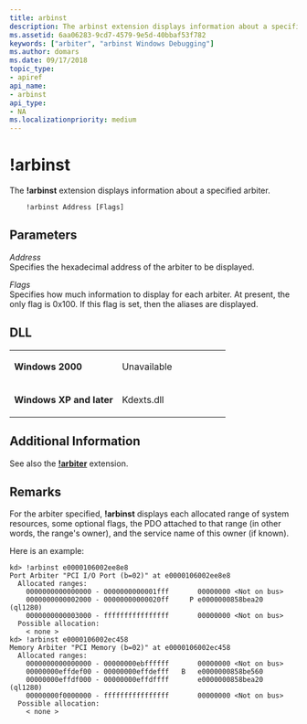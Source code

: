 ```yaml
---
title: arbinst
description: The arbinst extension displays information about a specified arbiter.
ms.assetid: 6aa06283-9cd7-4579-9e5d-40bbaf53f782
keywords: ["arbiter", "arbinst Windows Debugging"]
ms.author: domars
ms.date: 09/17/2018
topic_type:
- apiref
api_name:
- arbinst
api_type:
- NA
ms.localizationpriority: medium
---
```


# !arbinst


The **!arbinst** extension displays information about a specified arbiter.

```dbgcmd
    !arbinst Address [Flags]
```

## <span id="Parameters"></span><span id="parameters"></span><span id="PARAMETERS"></span>Parameters


<span id="Address"></span><span id="address"></span><span id="ADDRESS"></span>*Address*  
Specifies the hexadecimal address of the arbiter to be displayed.

<span id="Flags"></span><span id="flags"></span><span id="FLAGS"></span>*Flags*  
Specifies how much information to display for each arbiter. At present, the only flag is 0x100. If this flag is set, then the aliases are displayed.

## <span id="DLL"></span><span id="dll"></span>DLL


<table>
<colgroup>
<col width="50%" />
<col width="50%" />
</colgroup>
<tbody>
<tr class="odd">
<td align="left"><p><strong>Windows 2000</strong></p></td>
<td align="left"><p>Unavailable</p></td>
</tr>
<tr class="even">
<td align="left"><p><strong>Windows XP and later</strong></p></td>
<td align="left"><p>Kdexts.dll</p></td>
</tr>
</tbody>
</table>

 

## <span id="Additional_Information"></span><span id="additional_information"></span><span id="ADDITIONAL_INFORMATION"></span>Additional Information


See also the [**!arbiter**](-arbiter.md) extension.

Remarks
-------

For the arbiter specified, **!arbinst** displays each allocated range of system resources, some optional flags, the PDO attached to that range (in other words, the range's owner), and the service name of this owner (if known).

Here is an example:

```console
kd> !arbinst e0000106002ee8e8
Port Arbiter "PCI I/O Port (b=02)" at e0000106002ee8e8
  Allocated ranges:
    0000000000000000 - 0000000000001fff       00000000 <Not on bus>
    0000000000002000 - 00000000000020ff     P e0000000858bea20  (ql1280)
    0000000000003000 - ffffffffffffffff       00000000 <Not on bus>
  Possible allocation:
    < none >
kd> !arbinst e0000106002ec458
Memory Arbiter "PCI Memory (b=02)" at e0000106002ec458
  Allocated ranges:
    0000000000000000 - 00000000ebffffff       00000000 <Not on bus>
    00000000effdef00 - 00000000effdefff   B   e0000000858be560 
    00000000effdf000 - 00000000effdffff       e0000000858bea20  (ql1280)
    00000000f0000000 - ffffffffffffffff       00000000 <Not on bus>
  Possible allocation:
    < none >
```

 

 





